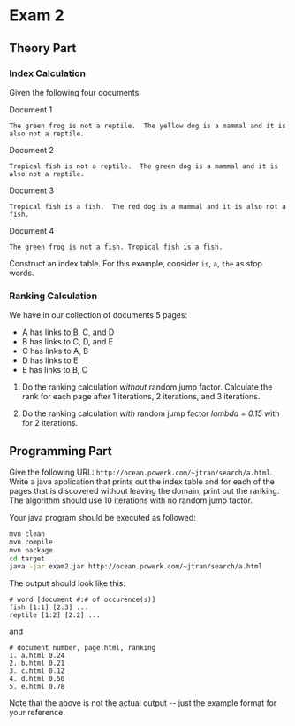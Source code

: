 # Exam 2

## Theory Part

### Index Calculation

Given the following four documents

Document 1
```
The green frog is not a reptile.  The yellow dog is a mammal and it is also not a reptile.
```

Document 2
```
Tropical fish is not a reptile.  The green dog is a mammal and it is also not a reptile.
```

Document 3
```
Tropical fish is a fish.  The red dog is a mammal and it is also not a fish.
```

Document 4
```
The green frog is not a fish. Tropical fish is a fish.
```

Construct an index table.  For this example, consider `is`, `a`, `the` as stop words.

### Ranking Calculation

We have in our collection of documents 5 pages:

* A has links to B, C, and D
* B has links to C, D, and E
* C has links to A, B
* D has links to E
* E has links to B, C

1. Do the ranking calculation *without* random jump factor.  Calculate the rank for each page after 1 iterations, 2 iterations, and 3 iterations. 

2. Do the ranking calculation *with* random jump factor _lambda = 0.15_ with for 2 iterations.

## Programming Part 

Give the following URL: `http://ocean.pcwerk.com/~jtran/search/a.html`.  Write a java application that prints out the index table and for each of the pages that is discovered without leaving the domain, print out the ranking.  The algorithm should use 10 iterations with no random jump factor.

Your java program should be executed as followed:

```bash
mvn clean
mvn compile
mvn package
cd target
java -jar exam2.jar http://ocean.pcwerk.com/~jtran/search/a.html
```

The output should look like this:

```
# word [document #:# of occurence(s)]
fish [1:1] [2:3] ...
reptile [1:2] [2:2] ...
```
and

```
# document number, page.html, ranking
1. a.html 0.24
2. b.html 0.21
3. c.html 0.12
4. d.html 0.50
5. e.html 0.78
```

Note that the above is not the actual output -- just the example format for your reference.


